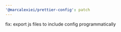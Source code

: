 ```yaml
---
'@marcalexiei/prettier-config': patch
---
```


fix: export js files to include config programmatically
